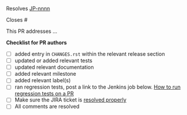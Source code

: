 <!-- If this PR closes a JIRA ticket, make sure the title starts with the JIRA issue number,
for example JP-1234: <Fix a bug> -->
Resolves [JP-nnnn](https://jira.stsci.edu/browse/JP-nnnn)

<!-- If this PR closes a GitHub issue, reference it here by its number -->
Closes #

<!-- describe the changes comprising this PR here -->
This PR addresses ...

**Checklist for PR authors**
- [ ] added entry in `CHANGES.rst` within the relevant release section
- [ ] updated or added relevant tests
- [ ] updated relevant documentation
- [ ] added relevant milestone
- [ ] added relevant label(s)
- [ ] ran regression tests, post a link to the Jenkins job below.
      [How to run regression tests on a PR](https://github.com/spacetelescope/jwst/wiki/Running-Regression-Tests-Against-PR-Branches)
- [ ] Make sure the JIRA ticket is [resolved properly](https://github.com/spacetelescope/jwst/wiki/How-to-resolve-JIRA-issues)
- [ ] All comments are resolved
